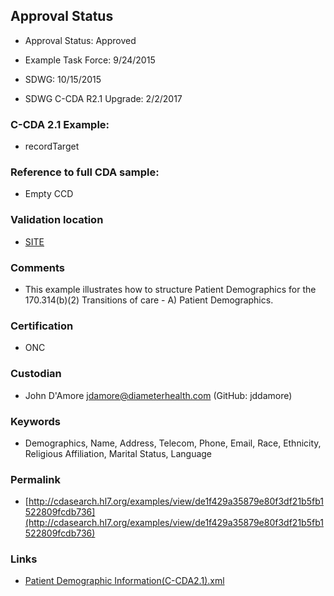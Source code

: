 ## Approval Status 

* Approval Status: Approved
* Example Task Force: 9/24/2015

* SDWG: 10/15/2015
* SDWG C-CDA R2.1 Upgrade: 2/2/2017

### C-CDA 2.1 Example:


* recordTarget

### Reference to full CDA sample:
* Empty CCD



### Validation location

* [SITE](https://site.healthit.gov/sandbox-ccda/ccda-validator)



### Comments

* This example illustrates how to structure Patient Demographics for the 170.314(b)(2) Transitions of care - A) Patient Demographics.

### Certification
* ONC

### Custodian

* John D'Amore jdamore@diameterhealth.com (GitHub: jddamore)




### Keywords

* Demographics, Name, Address, Telecom, Phone, Email, Race, Ethnicity, Religious Affiliation, Marital Status, Language

### Permalink

* [http://cdasearch.hl7.org/examples/view/de1f429a35879e80f3df21b5fb1522809fcdb736](http://cdasearch.hl7.org/examples/view/de1f429a35879e80f3df21b5fb1522809fcdb736)

### Links

* [Patient Demographic Information(C-CDA2.1).xml](https://github.com/HL7/C-CDA-Examples/tree/master/Header/Patient%20Demographic%20Information/Patient%20Demographic%20Information%28C-CDA2.1%29.xml)
